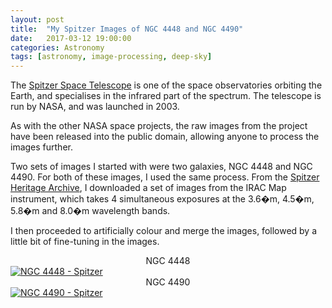 ```yaml
---
layout: post
title:  "My Spitzer Images of NGC 4448 and NGC 4490"
date:   2017-03-12 19:00:00
categories: Astronomy
tags: [astronomy, image-processing, deep-sky]
---
```

The [Spitzer Space Telescope](http://www.spitzer.caltech.edu/) is one of the space observatories orbiting the Earth, and specialises in the infrared part of the spectrum. The telescope is run by NASA, and was launched in 2003.

As with the other NASA space projects, the raw images from the project have been released into the public domain, allowing anyone to process the images further. 

Two sets of images I started with were two galaxies, NGC 4448 and NGC 4490. For both of these images, I used the same process. From the [Spitzer Heritage Archive](http://sha.ipac.caltech.edu/applications/Spitzer/SHA/), I downloaded a set of images from the IRAC Map instrument, which takes 4 simultaneous exposures at the 3.6�m, 4.5�m, 5.8�m and 8.0�m wavelength bands.

I then proceeded to artificially colour and merge the images, followed by a little bit of fine-tuning in the images.

<center>NGC 4448</center>
<a data-flickr-embed="true"  href="https://www.flickr.com/photos/78511972@N04/32558183354/in/album-72157681337866715/" title="NGC 4448 - Spitzer"><img src="https://c1.staticflickr.com/3/2920/32558183354_c6fc64f77d_o.png" class = "shadow-image centered" alt="NGC 4448 - Spitzer"></a>

<center>NGC 4490</center>
<a data-flickr-embed="true"  href="https://www.flickr.com/photos/78511972@N04/33245348992/in/album-72157681337866715/" title="NGC 4490 - Spitzer"><img src="https://c1.staticflickr.com/1/621/33245348992_e391b2f705_o.png" class = "shadow-image centered"  alt="NGC 4490 - Spitzer"></a>

<script async src="//embedr.flickr.com/assets/client-code.js" charset="utf-8"></script>